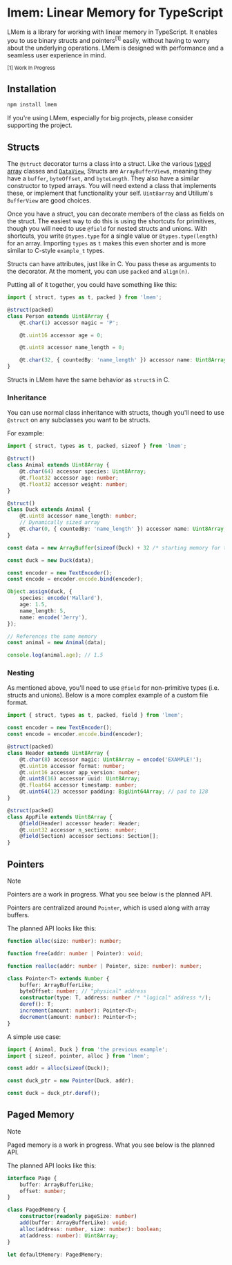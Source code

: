 # lmem: Linear Memory for TypeScript

LMem is a library for working with linear memory in TypeScript.
It enables you to use binary structs and pointers<sup>[1]</sup> easily,
without having to worry about the underlying operations.
LMem is designed with performance and a seamless user experience in mind.

<sup>[1] Work In Progress</sup>

## Installation

```sh
npm install lmem
```

If you're using LMem, especially for big projects, please consider supporting the project.

## Structs

The `@struct` decorator turns a class into a struct.
Like the various [typed array](https://mdn.io/TypedArray) classes and [`DataView`](https://mdn.io/DataView),
Structs are `ArrayBufferView`s, meaning they have a `buffer`, `byteOffset`, and `byteLength`.
They also have a similar constructor to typed arrays.
You will need extend a class that implements these, or implement that functionality your self.
`Uint8array` and Utilium's `BufferView` are good choices.

Once you have a struct, you can decorate members of the class as fields on the struct.
The easiest way to do this is using the shortcuts for primitives,
though you will need to use `@field` for nested structs and unions.
With shortcuts, you write `@types.type` for a single value or `@types.type(length)` for an array.
Importing `types` as `t` makes this even shorter and is more similar to C-style `example_t` types.

Structs can have attributes, just like in C.
You pass these as arguments to the decorator.
At the moment, you can use `packed` and `align(n)`.

Putting all of it together, you could have something like this:

```ts
import { struct, types as t, packed } from 'lmem';

@struct(packed)
class Person extends Uint8Array {
	@t.char(1) accessor magic = 'P';

	@t.uint16 accessor age = 0;

	@t.uint8 accessor name_length = 0;

	@t.char(32, { countedBy: 'name_length' }) accessor name: Uint8Array;
}
```

Structs in LMem have the same behavior as `struct`s in C.

### Inheritance

You can use normal class inheritance with structs, though you'll need to use `@struct` on any subclasses you want to be structs.

For example:

```ts
import { struct, types as t, packed, sizeof } from 'lmem';

@struct()
class Animal extends Uint8Array {
	@t.char(64) accessor species: Uint8Array;
	@t.float32 accessor age: number;
	@t.float32 accessor weight: number;
}

@struct()
class Duck extends Animal {
	@t.uint8 accessor name_length: number;
	// Dynamically sized array
	@t.char(0, { countedBy: 'name_length' }) accessor name: Uint8Array;
}

const data = new ArrayBuffer(sizeof(Duck) + 32 /* starting memory for the name*/);

const duck = new Duck(data);

const encoder = new TextEncoder();
const encode = encoder.encode.bind(encoder);

Object.assign(duck, {
	species: encode('Mallard'),
	age: 1.5,
	name_length: 5,
	name: encode('Jerry'),
});

// References the same memory
const animal = new Animal(data);

console.log(animal.age); // 1.5
```

### Nesting

As mentioned above, you'll need to use `@field` for non-primitive types (i.e. structs and unions). Below is a more complex example of a custom file format.

```ts
import { struct, types as t, packed, field } from 'lmem';

const encoder = new TextEncoder();
const encode = encoder.encode.bind(encoder);

@struct(packed)
class Header extends Uint8Array {
	@t.char(8) accessor magic: Uint8Array = encode('EXAMPLE!');
	@t.uint16 accessor format: number;
	@t.uint16 accessor app_version: number;
	@t.uint8(16) accessor uuid: Uint8Array;
	@t.float64 accessor timestamp: number;
	@t.uint64(12) accessor padding: BigUint64Array; // pad to 128
}

@struct(packed)
class AppFile extends Uint8Array {
	@field(Header) accessor header: Header;
	@t.uint32 accessor n_sections: number;
	@field(Section) accessor sections: Section[];
}
```

## Pointers

> [!NOTE]
> Pointers are a work in progress.
> What you see below is the planned API.

Pointers are centralized around `Pointer`,
which is used along with array buffers.

The planned API looks like this:

```ts
function alloc(size: number): number;

function free(addr: number | Pointer): void;

function realloc(addr: number | Pointer, size: number): number;

class Pointer<T> extends Number {
	buffer: ArrayBufferLike;
	byteOffset: number; // "physical" address
	constructor(type: T, address: number /* "logical" address */);
	deref(): T;
	increment(amount: number): Pointer<T>;
	decrement(amount: number): Pointer<T>;
}
```

A simple use case:

```ts
import { Animal, Duck } from 'the previous example';
import { sizeof, pointer, alloc } from 'lmem';

const addr = alloc(sizeof(Duck));

const duck_ptr = new Pointer(Duck, addr);

const duck = duck_ptr.deref();
```

## Paged Memory

> [!NOTE]
> Paged memory is a work in progress.
> What you see below is the planned API.

The planned API looks like this:

```ts
interface Page {
	buffer: ArrayBufferLike;
	offset: number;
}

class PagedMemory {
	constructor(readonly pageSize: number)
	add(buffer: ArrayBufferLike): void;
	alloc(address: number, size: number): boolean;
	at(address: number): Uint8Array;
}

let defaultMemory: PagedMemory;
```
